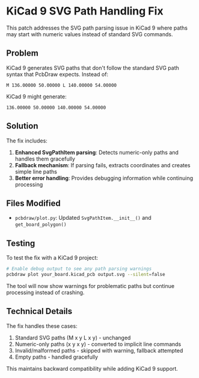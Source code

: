 # KiCad 9 SVG Path Handling Fix

This patch addresses the SVG path parsing issue in KiCad 9 where paths may start with numeric values instead of standard SVG commands.

## Problem

KiCad 9 generates SVG paths that don't follow the standard SVG path syntax that PcbDraw expects. Instead of:
```
M 136.00000 50.00000 L 140.00000 54.00000
```

KiCad 9 might generate:
```
136.00000 50.00000 140.00000 54.00000
```

## Solution

The fix includes:

1. **Enhanced SvgPathItem parsing**: Detects numeric-only paths and handles them gracefully
2. **Fallback mechanism**: If parsing fails, extracts coordinates and creates simple line paths
3. **Better error handling**: Provides debugging information while continuing processing

## Files Modified

- `pcbdraw/plot.py`: Updated `SvgPathItem.__init__()` and `get_board_polygon()`

## Testing

To test the fix with a KiCad 9 project:

```bash
# Enable debug output to see any path parsing warnings
pcbdraw plot your_board.kicad_pcb output.svg --silent=false
```

The tool will now show warnings for problematic paths but continue processing instead of crashing.

## Technical Details

The fix handles these cases:
1. Standard SVG paths (M x y L x y) - unchanged
2. Numeric-only paths (x y x y) - converted to implicit line commands
3. Invalid/malformed paths - skipped with warning, fallback attempted
4. Empty paths - handled gracefully

This maintains backward compatibility while adding KiCad 9 support.
